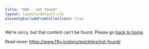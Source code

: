 ```yaml
---
title: "404 - not found"
layout: layouts/default.njk
eleventyExcludeFromCollections: true
---
```


We’re sorry, but that content can’t be found. Please go [back to home](/).

Read more: https://www.11ty.io/docs/quicktips/not-found/

<!-- This will work for both GitHub pages and Netlify:

- https://help.github.com/articles/creating-a-custom-404-page-for-your-github-pages-site/
- https://www.netlify.com/docs/redirects/#custom-404 -->
